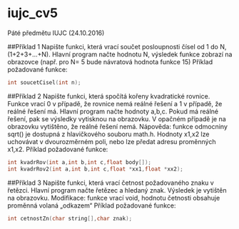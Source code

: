# iujc_cv5
Páté předmětu IUJC (24.10.2016)

##Příklad 1 
Napište funkci, která vrací součet posloupnosti čísel od 1 do N, (1+2+3+…+N). Hlavní program načte hodnotu N, výsledek funkce zobrazí na obrazovce (např. pro N= 5 bude návratová hodnota funkce 15) 
Příklad požadované funkce: 
```c
int soucetCisel(int n);
```
##Příklad 2 
Napište funkci, která spočítá kořeny kvadratické rovnice. Funkce vrací 0 v případě, že rovnice nemá reálné řešení a 1 v případě, že reálné řešení má. Hlavní program načte hodnoty a,b,c. Pokud má reálné řešení, pak se výsledky vytisknou na obrazovku. V opačném případě je na obrazovku vytištěno, že reálné řešení nemá. 
Nápověda: funkce odmocniny sqrt() je dostupná z hlavičkového souboru math.h. Hodnoty x1,x2 lze uchovávat v dvourozměrném poli, nebo lze předat adresu proměnných x1,x2. 
Příklad požadované funkce:
```c
int kvadrRov(int a,int b,int c,float body[]);
int kvadrRov2(int a,int b,int c,float *xx1,float *xx2);
```
##Příklad 3 
Napište funkci, která vrací četnost požadovaného znaku v řetězci. Hlavní program načte řetězec a hledaný znak. Výsledek je vytištěn na obrazovku. 
Modifikace: funkce vrací void, hodnotu četnosti obsahuje proměnná volaná „odkazem“ 
Příklad požadované funkce: 
```c
int cetnostZn(char string[],char znak);
```
